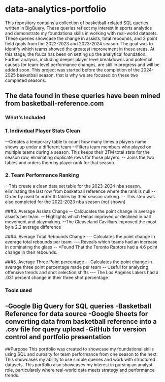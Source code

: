 # data-analytics-portfolio
This repository contains a collection of basketball-related SQL queries written in BigQuery. These queries reflect my interest in sports analytics and demonstrate my foundationa skills in working with real-world datasets. These queries showcase the change in assists, total rebounds, and 3 point field goals from the 2022-2023 and 2023-2024 season. The goal was to identify which teams showed the greatest improvement in these areas. 
At this stage, the foucs has been on setting up the analytical foundation. Further analysis, including deeper player level breakdowns and potential causes for team-level performance changes, are still in progress and will be added soon. This project was started before the completion of the 2024-2025 basketball season, that is why we are focused on these two completed seasons. 

The data found in these queries have been mined from basketball-reference.com 
---

### What's Included

### 1. Individual Player Stats Clean
--Creates a temporary table to count how many times a players name shows up under a different team
--Filters team members who played on multiple teams during a season. This keeps their 2TM total stats for the season row, eliminating duplicate rows for those players. 
-- Joins the two tables and orders them by player rank for that season.

### 2. Team Performance Ranking
--This create a clean data set table for the 2023-2024 nba season, eliminating the last row from basketball reference where the rank is null
-- Order by used to order th tables by their season ranking.
-- This step was also completed for the 2022-2023 nba season (not shown)

###3. Average Assists Change
-- Calcucates the point change in average assists per team.
-- Highlights which temas improved or declined in ball movement and playmaking.
--The Cleaveland Cavilliars improved the most by a 2.2 average difference

###4. Average Total Rebounds Change
--- Calculates the point change in average total rebounds per team.
--- Reveals which teams had an increase in dominating the glass 
-- *Found That the Toronto Raptors had a 4.6 point change in their rebounds.

###5. Average Three Point percentage
-- Calculates the point change in average three point percentage made per team
-- Useful for analyzing offensive trends and shot selection shifts 
--- The Los Angeles Lakers had a .031 percent change in their three shot percentage

### Tools used
-**Google Big Query** for SQL queries
-**Basketball Reference** for data source
-**Google Sheets** for converting data from basketball reference into a .csv file for query upload
-**GitHub** for version control and portfolio presentation
---

##Purpose
This portfolio was created to showcase my foundational skills using SQL and curosity for team performance from one season to the next. This showcases my ability to use simple queries and work with structured datasets. This portfolio also showcases my interest in pursing an analyst role, particularely where real-world data meets strategy and performance trends.
